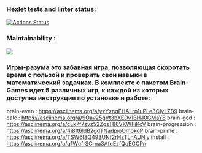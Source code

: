 ### Hexlet tests and linter status:
[![Actions Status](https://github.com/TabulaSmaragudina/python-project-lvl1/workflows/hexlet-check/badge.svg)](https://github.com/TabulaSmaragudina/python-project-lvl1/actions)
### Maintainability :
<a href="https://codeclimate.com/github/TabulaSmaragudina/python-project-lvl1/maintainability"><img src="https://api.codeclimate.com/v1/badges/ee251eeb91fd6ebb0ee6/maintainability" /></a>


### Игры-разума это забавная игра, позволяющая скоротать время с пользой и проверить свои навыки в математический задачках. В комплекте с пакетом Brain-Games идет 5 различных игр, к каждой из которых доступна инструкция по установке и работе:

brain-even :
https://asciinema.org/a/yzYznqFHALrp1uPLe3CIyLZB9
brain-calc :
https://asciinema.org/a/9Oav25gVt3bXEDv1BHJ0GMaY8
brain-gcd :
https://asciinema.org/a/cLk7f7zvz52ZgsT86VKWFiKcV
brain-progression :
https://asciinema.org/a/4i8ft6ldB2gdTNadpioOmokoP
brain-prime :
https://asciinema.org/a/TSW6I8Q493UNf2rHzTLnAUNjy
install :
https://asciinema.org/a/q1WufrSCrna3AfqEzfQoEGCPn



